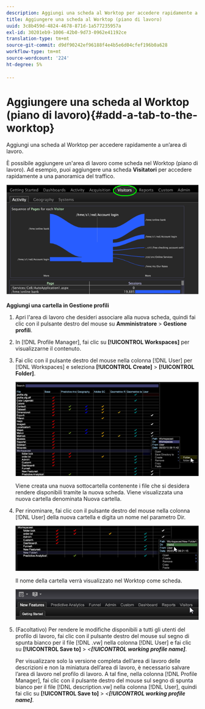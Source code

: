```yaml
---
description: Aggiungi una scheda al Worktop per accedere rapidamente a un’area di lavoro.
title: Aggiungere una scheda al Worktop (piano di lavoro)
uuid: 3c8b459d-4824-4678-871d-1a577235957a
exl-id: 30201eb9-1006-42b0-9d73-0962e41192ce
translation-type: tm+mt
source-git-commit: d9df90242ef96188f4e4b5e6d04cfef196b0a628
workflow-type: tm+mt
source-wordcount: '224'
ht-degree: 5%

---
```


# Aggiungere una scheda al Worktop (piano di lavoro){#add-a-tab-to-the-worktop}

Aggiungi una scheda al Worktop per accedere rapidamente a un’area di lavoro.

È possibile aggiungere un&#39;area di lavoro come scheda nel Worktop (piano di lavoro). Ad esempio, puoi aggiungere una scheda **Visitatori** per accedere rapidamente a una panoramica del traffico.

![](assets/client-tab.png)

**Aggiungi una cartella in Gestione profili**

1. Apri l&#39;area di lavoro che desideri associare alla nuova scheda, quindi fai clic con il pulsante destro del mouse su **Amministratore** > **Gestione profili**.
1. In [!DNL Profile Manager], fai clic su **[!UICONTROL Workspaces]** per visualizzarne il contenuto.
1. Fai clic con il pulsante destro del mouse nella colonna [!DNL User] per [!DNL Workspaces] e seleziona **[!UICONTROL Create]** > **[!UICONTROL Folder]**.

   ![](assets/tabs_on_worktop.png)

   Viene creata una nuova sottocartella contenente i file che si desidera rendere disponibili tramite la nuova scheda. Viene visualizzata una nuova cartella denominata Nuova cartella.
1. Per rinominare, fai clic con il pulsante destro del mouse nella colonna [!DNL User] della nuova cartella e digita un nome nel parametro Dir.

   ![](assets/tabs_on_workto_1.png)

   Il nome della cartella verrà visualizzato nel Worktop come scheda.

   ![](assets/tabs_on_workto_2.png)

1. (Facoltativo) Per rendere le modifiche disponibili a tutti gli utenti del profilo di lavoro, fai clic con il pulsante destro del mouse sul segno di spunta bianco per il file [!DNL .vw] nella colonna [!DNL User] e fai clic su **[!UICONTROL Save to]** > *&lt;**[!UICONTROL working profile name]***.

   Per visualizzare solo la versione completa dell’area di lavoro delle descrizioni e non la miniatura dell’area di lavoro, è necessario salvare l’area di lavoro nel profilo di lavoro. A tal fine, nella colonna [!DNL Profile Manager], fai clic con il pulsante destro del mouse sul segno di spunta bianco per il file [!DNL description.vw] nella colonna [!DNL User], quindi fai clic su **[!UICONTROL Save to]** > *&lt;**[!UICONTROL working profile name]***.
